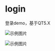 # login
登录demo，基于QT5.X


![示例图片](https://github.com/leolin0518/login/blob/master/rename/1.png)

![示例图片](https://github.com/leolin0518/login/blob/master/rename/2.png)
